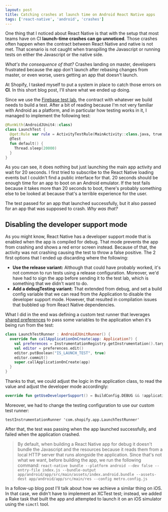 ```yaml
---
layout: post
title: Catching crashes at launch time on Android React Native apps
tags: ['react-native', 'android', 'crashes']
---
```


One thing that I noticed about React Native is that with the setup that most teams have on CI **launch-time crashes can go unnoticed**.
Those crashes often happen when the contract between React Native and native is not met.
That scenario is not caught when transpiling the Javascript or running tests on either the Javascript or the native side.

_What's the consequence of that?_ Crashes landing on master, developers frustrated because the app don't launch after rebasing changes from master, or even worse, users getting an app that doesn't launch.

At Shopify, I tasked myself to put a system in place to catch those errors on **CI**. In this short blog post, I'll share what we ended up doing.

Since we use the [Firebase test lab](https://firebase.google.com/docs/test-lab), the contract with whatever we build needs to build a test.
After a bit of reading because I'm not very familiar with Android as a platform,
and in particular how testing works in it,
I managed to implement the following test:

```kt
@RunWith(AndroidJUnit4::class)
class LaunchTest {
  @get:Rule var rule = ActivityTestRule(MainActivity::class.java, true, true)
  @Test
  fun default() {
    Thread.sleep(20000)
  }
}
```

As you can see, it does nothing but just launching the main app activity and wait for 20 seconds.
I first tried to subscribe to the React Native loading events but I couldn't find a public interface for that.
20 seconds should be enough time for an app to boot on an Android emulator.
If the test fails because it takes more than 20 seconds to boot, there's probably something else to be looked at because that's a terrible experience for the user.

The test passed for an app that launched successfully, but it also passed for an app that was supposed to crash. _Why was that?_

## Disabling the developer support mode

As you might know,
React Native has a developer support mode that is enabled when the app is compiled for debug.
That mode prevents the app from crashing and shows a red error screen instead.
Because of that, the activity was not crashing causing the test to throw a false positive.
The 2 first options that I ended up discarding where the following:

- **Use the release variant:** Although that could have probably worked, it's not common to run tests using a release configuration. Moreover, we'd have had to sign the app before sending it to the test lab, which is something that we didn't want to do.
- **Add a debugTesting variant:** That extended from debug, and set a build config variable that we can read from the Application to disable the developer support mode. However, that resulted in compilation issues that bubbled up from React Native dependencies.

What I did in the end was defining a custom test runner that leverages [shared preferences](https://developer.android.com/training/data-storage/shared-preferences) to pass some variables to the application when it's being run from the test:

```kt
class LaunchTestRunner : AndroidJUnitRunner() {
  override fun callApplicationOnCreate(app: Application?) {
    val preferences = InstrumentationRegistry.getInstrumentation().targetContext.getSharedPreferences("TESTING", 0)
    val editor = preferences.edit()
    editor.putBoolean("IS_LAUNCH_TEST", true)
    editor.commit()
    super.callApplicationOnCreate(app)
  }
}
```

Thanks to that, we could adjust the logic in the application class, to read the value and adjust the developer mode accordingly:

```kt
override fun getUseDeveloperSupport() = BuildConfig.DEBUG && !applicationContext.getSharedPreferences("TESTING", 0).getBoolean("IS_LAUNCH_TEST", false)
```

Moreover, we had to change the testing configuration to use our custom test runner:

```
testInstrumentationRunner 'com.shopify.app.LaunchTestRunner'
```

After that,
the test was passing when the app launched successfully, and failed when the application crashed.

> By default, when building a React Native app for debug it doesn't bundle the Javascript and the resources because it reads them from a local HTTP server that runs alongside the application. Since that's not what we want, before building the app, we run the following command: `react-native bundle --platform android --dev false --entry-file index.js --bundle-output app/android/app/src/main/assets/index.android.bundle --assets-dest app/android/app/src/main/res --config metro.config.js`

In a follow-up blog post I'll talk about how we achieve a similar thing on iOS.
In that case, we didn't have to implement an XCTest test;
instead, we added a Rake task that built the app and attempted to launch it on an iOS simulator using the `simctl` tool.
